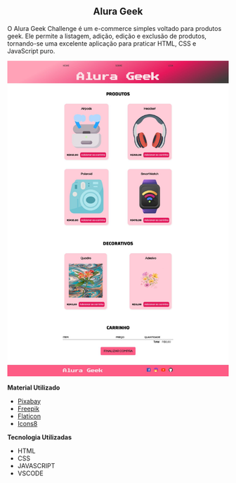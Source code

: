 <h2 align="center">Alura Geek</h2>

O Alura Geek Challenge é um e-commerce simples voltado para produtos geek. Ele permite a listagem, adição, edição e exclusão de produtos, tornando-se uma excelente aplicação para praticar HTML, CSS e JavaScript puro.

![AluraGeek](/alura-geek.jpg)

**Material Utilizado**

- [Pixabay](https://pixabay.com/pt/)
- [Freepik](https://br.freepik.com/)
- [Flaticon](https://www.flaticon.com/br/)
- [Icons8](https://icons8.com.br/)

**Tecnologia Utilizadas**

- HTML
- CSS
- JAVASCRIPT
- VSCODE


